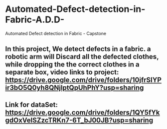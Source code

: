 # Automated-Defect-detection-in-Fabric-A.D.D-
Automated Defect detection in Fabric - Capstone 


## In this project, We detect defects in a fabric. a robotic arm will Discard all the defected clothes, while dropping the the correct clothes in a separate box, video links to project: https://drive.google.com/drive/folders/10jfrSIYPir3bO5Q0yh8QNjlptQpUhPhY?usp=sharing

## Link for dataSet: https://drive.google.com/drive/folders/1QY5fYkgdOxVelSZzcTRKn7-6T_bJ00JB?usp=sharing

